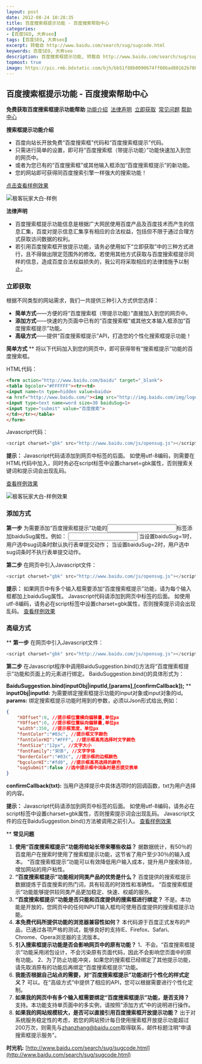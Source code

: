 ```yaml
---
layout: post
date: 2012-08-24 10:28:35
title: 百度搜索框提示功能 - 百度搜索帮助中心
categories:
- [百度SEO, 大奔seo]
tags: [百度SEO, 大奔seo]
excerpt: 转载自 http://www.baidu.com/search/sug/sugcode.html
keywords: 百度SEO, 大奔seo
description: 百度搜索框提示功能, 转载自 http://www.baidu.com/search/sug/sugcode.html
topmost: true
image: https://pic.rmb.bdstatic.com/bjh/bb51f88b0090674ff086ad80162b7083.png
---
```


## 百度搜索框提示功能 - 百度搜索帮助中心

**免费获取百度搜索框提示功能帮助**
[功能介绍](http://www.baidu.com/search/sug/sugcode.html#intro)  [法律声明](http://www.baidu.com/search/sug/sugcode.html#law)  [立即获取](http://www.baidu.com/search/sug/sugcode.html#get)  [常见问题](http://www.baidu.com/search/sug/sugcode.html#qa)
[帮助中心](http://http://www.baidu.com/search/jiqiao.html)


**搜索框提示功能介绍**

- 百度向站长开放免费“百度搜索框”代码和“百度搜索框提示”代码。
- 只需进行简单的设置，即可将“百度搜索框（带提示功能）”功能快速加入到您的网页中。
- 或者为您已有的“百度搜索框”或其他输入框添加“百度搜索框提示”的新功能。
- 您的网站即可获得同百度搜索引擎一样强大的搜索功能！



[点击查看样例效果](http://www.baidu.com/search/sug/demo.html)

![极客玩家大白-样例](https://pic.rmb.bdstatic.com/bjh/27cc1510036eab07e29a83741515f4d3.png "极客玩家大白")


**法律声明**

- 百度搜索框提示功能信息是根据广大网民使用百度产品及百度技术而产生的信息汇集，百度对提示信息汇集享有相应的合法权益，包括但不限于通过合理方式获取访问数据的权利。
- 若引用百度搜索框开放提示功能，请务必使用如下“立即获取”中的三种方式进行，且不得做出限定范围外的修改。若使用其他方式获取与百度搜索框提示同样的信息，造成百度合法权益损失的，我公司将采取相应的法律措施予以制止。



### 立即获取
根据不同类型的网站需求，我们一共提供三种引入方式供您选择：

- **简单方式**——方便的将“百度搜索框（带提示功能）”直接加入到您的网页中。
- **添加方式**——快速的为页面中已有的“百度搜索框”或其他文本输入框添加“百度搜索框提示”功能。
- **高级方式**——提供“百度搜索框提示”API，打造您的个性化搜索框提示功能！

**简单方式**
**
将以下代码加入到您的网页中，即可获得带有“搜索框提示”功能的百度搜索框。


HTML代码：


```html
<form action="http://www.baidu.com/baidu" target="_blank">
<table bgcolor="#FFFFFF"><tr><td>
<input name=tn type=hidden value=baidu>
<a href="http://www.baidu.com/"><img src="http://img.baidu.com/img/logo-80px.gif" alt="Baidu" align="bottom" border="0"></a>
<input type=text name=word size=30 baiduSug=1>
<input type="submit" value="百度搜索">
</td></tr></table>
</form>
```


Javascript代码：


```javascript
<script charset="gbk" src="http://www.baidu.com/js/opensug.js"></script>
```

**提示：** Javascript代码请添加到网页中标签的后面。 如使用utf-8编码，则需要在HTML代码中加入，同时务必在script标签中设置charset=gbk属性，否则搜索关键词和提示词会出现乱码。


[查看样例效果](http://www.baidu.com/search/sug/demo.html)

![极客玩家大白-样例效果](https://pic.rmb.bdstatic.com/bjh/bb51f88b0090674ff086ad80162b7083.png "极客玩家大白")

### 添加方式
**第一步**
为需要添加“百度搜索框提示”功能的<input>标签添加baiduSug属性。例如：
<input type="text" name="word" baiduSug="1|2">
当设置baiduSug=1时，用户选中sug词条时默认执行表单提交动作；
当设置baiduSug=2时，用户选中sug词条时不执行表单提交动作。


**第二步**
在网页中引入Javascript文件：
```javascript
<script charset="gbk" src="http://www.baidu.com/js/opensug.js"></script>
```


**提示：**
如果网页中有多个输入框需要添加“百度搜索框提示”功能，请为每个输入框都加上baiduSug属性。
Javascript代码请添加到网页中</body>标签的后面。
如使用utf-8编码，请务必在script标签中设置charset=gbk属性，否则搜索提示词会出现乱码。
[查看样例效果](http://www.baidu.com/search/sug/demo1.html)

### 高级方式
**
**第一步**
在网页中引入Javascript文件：
```javascript
<script charset="gbk" src="http://www.baidu.com/js/opensug.js"></script>
```


**第二步**
在Javascript程序中调用BaiduSuggestion.bind()方法将“百度搜索框提示”功能和页面上的元素进行绑定。
BaiduSuggestion.bind()的具体形式为：


**BaiduSuggestion.bind(inputObj|inputId,[params],[confirmCallback]);**
**
**inputObj|inputId:**
为需要绑定搜索框提示功能的input对象或input对象的id。
**params:**
绑定搜索框提示功能时用到的参数，必须以Json形式给出,例如：
```json
{
    "XOffset":0, //提示框位置横向偏移量,单位px
    "YOffset":0, //提示框位置纵向偏移量,单位px
    "width":350, //提示框宽度，单位px
    "fontColor":"#03c", //提示框文字颜色
    "fontColorHI":"#FFF", //提示框高亮选择时文字颜色
    "fontSize":"12px", //文字大小
    "fontFamily":"宋体", //文字字体
    "borderColor":"#03c", //提示框的边框颜色
    "bgcolorHI":"#fd0", //提示框高亮选择的颜色
    "sugSubmit":false //选中提示框中词条时是否提交表单
}
```


**confirmCallback(txt):**
当用户选择提示中具体选项时的回调函数，txt为用户选择的内容。


**提示：**
Javascript代码请添加到网页中</body>标签的后面。
如使用utf-8编码，请务必在script标签中设置charset=gbk属性，否则搜索提示词会出现乱码。
Javascript文件的应在BaiduSuggestion.bind()方法被调用之前引入。
[查看样例效果](http://www.baidu.com/search/sug/demo2.html)


**
**常见问题**

1. **使用“百度搜索框提示”功能将给站长带来哪些收益？**
据数据统计，有50％的百度用户在搜索时使用了搜索框提示功能，这节省了用户至少30％的输入成本。
“百度搜索框提示”功能可以有效降低用户输入成本，提升用户搜索体验，增加网站的用户粘性。
1. **“百度搜索框提示”功能相对同类产品的优势是什么？**
百度提供的搜索框提示数据提炼于百度搜索的热门词，具有较高的时效性和准确性。
“百度搜索框提示”功能能够提供较同类产品更加稳定、快速、权威的服务。
1. **“百度搜索框提示”功能是否只能和百度提供的搜索框进行绑定？**
不是。本功能是开放的，您网页中的任何INPUT输入框均可使用百度提供的搜索框提示功能。
1. **本免费代码所提供功能的浏览器兼容性如何？**
本代码源于百度正式发布的产品，已通过各项严格的测试，能够良好的支持IE、Firefox、Safari、Chrome、Opera浏览器的主流版本。
1. **引入搜索框提示功能是否会影响网页中的原有功能？**
1、不会。“百度搜索框提示”功能采用闭包设计，不会污染原有页面代码，因此不会影响您页面中的原有功能。
2、为了防止功能冲突，如果您的搜索框已经绑定了其他提示功能，请先取消原有的功能后再绑定“百度搜索框提示”功能。
1. **我能否根据自己站点的需要，对“百度搜索框提示”功能进行个性化的样式定义？**
可以。在“高级方式”中提供了相应的API，您可以根据需要进行个性化定制。
1. **如果我的网页中有多个输入框需要绑定“百度搜索框提示”功能，是否支持？**
支持。本功能支持单页面中的多实例，请按照“添加方式”中的说明进行操作。
1. **如果我的网站规模较大，是否可以直接引用百度搜索框开放提示功能？**
出于对系统服务稳定性的考虑，若您的网站预计每日使用搜索框开放提示功能超过200万次，则需先与[zhanzhang@baidu.com](http://mailto:zhanzhang@baidu.com)取得联系，邮件标题注明“申请搜索框提示服务”。


**时光机:**
[http://www.baidu.com/search/sug/sugcode.html](http://www.baidu.com/search/sug/sugcode.html)
